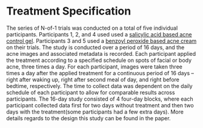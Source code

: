 # Treatment Specification
The series of N-of-1 trials was conducted on a total of five individual participants. Participants 1, 2, and 4 used used a [salicylic acid based acne control gel](https://www.cerave.com/skincare/acne/acne-control-gel). 
Participants 3 and 5 used a [benzoyl peroxide based acne cream](https://www.neutrogena.com/products/skincare/rapid-clear-stubborn-acne-spot-gel/6802461.html) on their trials. The study is conducted over a period of 16 days, and the acne images and associated metadata is recorded. Each participant applied the treatment according to a specified schedule on spots of facial or body acne, three times a day. For each participant, images were taken three times a day after the applied treatment for a continuous period of 16 days – right after waking up, right after second meal of day, and right before bedtime, respectively. The time to collect data was dependent on the daily schedule of each participant to allow for comparable results across participants. The 16-day study consisted of 4 four-day blocks, where each participant collected data first for two days without treatment and then two days with the treatment(some participants had a few extra days). More details regards to the design this study can be found in the paper.
